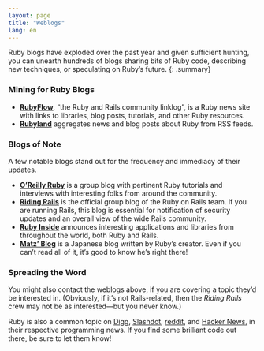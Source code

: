 ```yaml
---
layout: page
title: "Weblogs"
lang: en
---
```


Ruby blogs have exploded over the past year and given sufficient
hunting, you can unearth hundreds of blogs sharing bits of Ruby code,
describing new techniques, or speculating on Ruby’s future.
{: .summary}

### Mining for Ruby Blogs

* [**RubyFlow**][rubyflow], “the Ruby and Rails community linklog”,
  is a Ruby news site with links to libraries, blog posts, tutorials,
  and other Ruby resources.
* [**Rubyland**][rubyland] aggregates news and blog posts about Ruby
  from RSS feeds.

### Blogs of Note

A few notable blogs stand out for the frequency and immediacy of their
updates.

* [**O’Reilly Ruby**][8] is a group blog with pertinent Ruby tutorials
  and interviews with interesting folks from around the community.
* [**Riding Rails**][9] is the official group blog of the Ruby on Rails
  team. If you are running Rails, this blog is essential for
  notification of security updates and an overall view of the wide Rails
  community.
* [**Ruby Inside**][10] announces interesting applications and libraries
  from throughout the world, both Ruby and Rails.
* [**Matz’ Blog**][11] is a Japanese blog written by Ruby’s creator.
  Even if you can’t read all of it, it’s good to know he’s right there!

### Spreading the Word

You might also contact the
weblogs above, if you are covering a topic they’d be interested in.
(Obviously, if it’s not Rails-related, then the *Riding Rails* crew may
not be as interested—but you never know.)

Ruby is also a common topic on [Digg][13], [Slashdot][14], [reddit][15],
and [Hacker News][16], in their respective programming news. If you find
some brilliant code out there, be sure to let them know!



[rubyflow]: http://www.rubyflow.com/
[rubyland]: http://rubyland.news/
[8]: http://oreillynet.com/ruby/
[9]: http://weblog.rubyonrails.org/
[10]: http://www.rubyinside.com/
[11]: http://www.rubyist.net/~matz/
[13]: http://digg.com/programming
[14]: http://developers.slashdot.org/
[15]: http://www.reddit.com/r/ruby
[16]: http://news.ycombinator.com/
